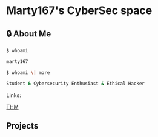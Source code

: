 # Marty167's CyberSec space

## 🔒 About Me

```bash
$ whoami

marty167

$ whoami \| more

Student & Cybersecurity Enthusiast & Ethical Hacker
```
Links:

[THM](https://tryhackme.com/r/p/Marty167)


## Projects
